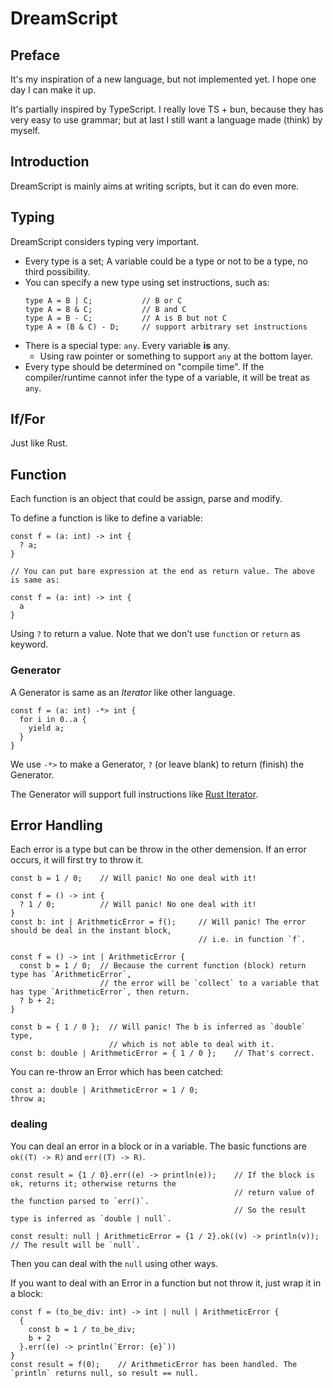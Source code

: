 # DreamScript

## Preface

It's my inspiration of a new language, but not implemented yet. I hope one day I can make it up.

It's partially inspired by TypeScript. I really love TS + bun, because they has very easy to use grammar; but at last I still want a language made (think) by myself.

## Introduction

DreamScript is mainly aims at writing scripts, but it can do even more.

## Typing

DreamScript considers typing very important.

- Every type is a set; A variable could be a type or not to be a type, no third possibility.
- You can specify a new type using set instructions, such as:
  ```
  type A = B | C;           // B or C
  type A = B & C;           // B and C
  type A = B - C;           // A is B but not C
  type A = (B & C) - D;     // support arbitrary set instructions
  ```
- There is a special type: `any`. Every variable **is** any.
  - Using raw pointer or something to support `any` at the bottom layer.
- Every type should be determined on "compile time". If the compiler/runtime cannot infer the type of a variable, it will be treat as `any`.

## If/For

Just like Rust.

## Function

Each function is an object that could be assign, parse and modify.

To define a function is like to define a variable:

```
const f = (a: int) -> int {
  ? a;
}

// You can put bare expression at the end as return value. The above is same as:

const f = (a: int) -> int {
  a
}
```

Using `?` to return a value. Note that we don't use `function` or `return` as keyword.

### Generator

A Generator is same as an _Iterator_ like other language.

```
const f = (a: int) -*> int {
  for i in 0..a {
    yield a;
  }
}
```

We use `-*>` to make a Generator, `?` (or leave blank) to return (finish) the Generator.

The Generator will support full instructions like [Rust Iterator](https://doc.rust-lang.org/std/iter/trait.Iterator.html).

## Error Handling

Each error is a type but can be throw in the other demension. If an error occurs, it will first try to throw it.

```
const b = 1 / 0;    // Will panic! No one deal with it!

const f = () -> int {
  ? 1 / 0;          // Will panic! No one deal with it!
}
const b: int | ArithmeticError = f();     // Will panic! The error should be deal in the instant block,
                                          // i.e. in function `f`.

const f = () -> int | ArithmeticError {
  const b = 1 / 0;  // Because the current function (block) return type has `ArithmeticError`,
                    // the error will be `collect` to a variable that has type `ArithmeticError`, then return.
  ? b + 2;
}

const b = { 1 / 0 };  // Will panic! The b is inferred as `double` type,
                      // which is not able to deal with it.
const b: double | ArithmeticError = { 1 / 0 };    // That's correct.
```

You can re-throw an Error which has been catched:

```
const a: double | ArithmeticError = 1 / 0;
throw a;
```

### dealing

You can deal an error in a block or in a variable. The basic functions are `ok((T) -> R)` and `err((T) -> R)`.

```
const result = {1 / 0}.err((e) -> println(e));    // If the block is ok, returns it; otherwise returns the
                                                  // return value of the function parsed to `err()`.
                                                  // So the result type is inferred as `double | null`.

const result: null | ArithmeticError = {1 / 2}.ok((v) -> println(v));
// The result will be `null`.
```

Then you can deal with the `null` using other ways.

If you want to deal with an Error in a function but not throw it, just wrap it in a block:

```
const f = (to_be_div: int) -> int | null | ArithmeticError {
  {
    const b = 1 / to_be_div;
    b + 2
  }.err((e) -> println(`Error: {e}`))
}
const result = f(0);    // ArithmeticError has been handled. The `println` returns null, so result == null.
```
